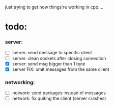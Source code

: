 just trying to get how things're working in cpp....

# todo:
### server:
- [ ] server: send message to specific client
- [ ] server: clean sockets after closing connection
- [x] server: send msg bigger than 1 byte
- [x] server FIX: omit messages from the same client
### networking:
- [ ] network: send packages instead of messages
- [ ] network: fix quiting the client (server crashes)
